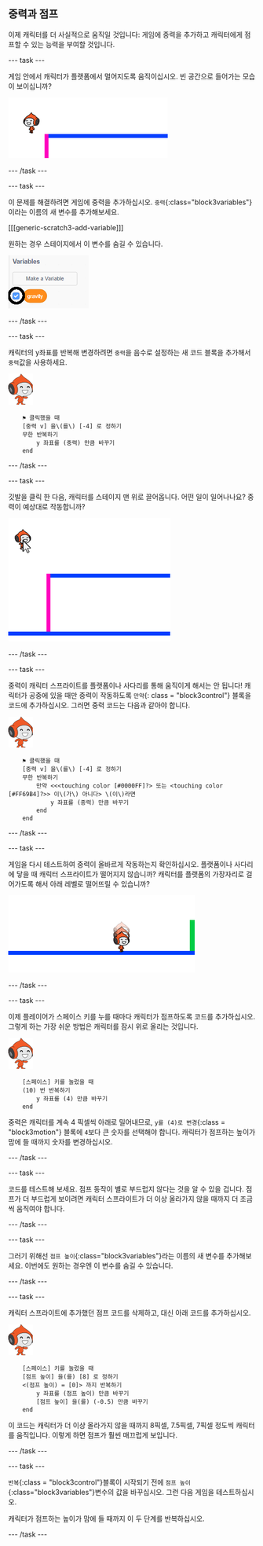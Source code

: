 ## 중력과 점프

이제 캐릭터를 더 사실적으로 움직일 것입니다: 게임에 중력을 추가하고 캐릭터에게 점프할 수 있는 능력을 부여할 것입니다.

\--- task \---

게임 안에서 캐릭터가 플랫폼에서 멀어지도록 움직이십시오. 빈 공간으로 들어가는 모습이 보이십니까?

![스크린샷](images/dodge-no-gravity.png)

\--- /task \---

\--- task \---

이 문제를 해결하려면 게임에 중력을 추가하십시오. `중력`{:class="block3variables"}이라는 이름의 새 변수를 추가해보세요.

[[[generic-scratch3-add-variable]]]

원하는 경우 스테이지에서 이 변수를 숨길 수 있습니다.

![스크린샷](images/dodge-gravity-annotated.png)

\--- /task \---

\--- task \---

캐릭터의 y좌표를 반복해 변경하려면 `중력`을 음수로 설정하는 새 코드 블록을 추가해서 `중력`값을 사용하세요.

![걷는 피코 스프라이트](images/pico_walking_sprite.png)

```blocks3
    ⚑ 클릭했을 때
    [중력 v] 을\(를\) [-4] 로 정하기
    무한 반복하기 
        y 좌표를 (중력) 만큼 바꾸기
    end
```

\--- /task \---

\--- task \---

깃발을 클릭 한 다음, 캐릭터를 스테이지 맨 위로 끌어옵니다. 어떤 일이 일어나나요? 중력이 예상대로 작동합니까?

![스크린샷](images/dodge-gravity-drag.png)

\--- /task \---

\--- task \---

중력이 캐릭터 스프라이트를 플랫폼이나 사다리를 통해 움직이게 해서는 안 됩니다! 캐릭터가 공중에 있을 때만 중력이 작동하도록 `만약`{: class = "block3control"} 블록을 코드에 추가하십시오. 그러면 중력 코드는 다음과 같아야 합니다.

![걷는 피코 스프라이트](images/pico_walking_sprite.png)

```blocks3
    ⚑ 클릭했을 때
    [중력 v] 을\(를\) [-4] 로 정하기
    무한 반복하기 
        만약 <<<touching color [#0000FF]?> 또는 <touching color [#FF69B4]?>> 이\(가\) 아니다> \(이\)라면 
            y 좌표를 (중력) 만큼 바꾸기
        end
    end
```

\--- /task \---

\--- task \---

게임을 다시 테스트하여 중력이 올바르게 작동하는지 확인하십시오. 플랫폼이나 사다리에 닿을 때 캐릭터 스프라이트가 떨어지지 않습니까? 캐릭터를 플랫폼의 가장자리로 걸어가도록 해서 아래 레벨로 떨어뜨릴 수 있습니까?

![스크린샷](images/dodge-gravity-test.png)

\--- /task \---

\--- task \---

이제 플레이어가 <kbd>스페이스</kbd> 키를 누를 때마다 캐릭터가 점프하도록 코드를 추가하십시오. 그렇게 하는 가장 쉬운 방법은 캐릭터를 잠시 위로 올리는 것입니다.

![걷는 피코 스프라이트](images/pico_walking_sprite.png)

```blocks3
    [스페이스] 키를 눌렀을 때
    (10) 번 반복하기 
        y 좌표를 (4) 만큼 바꾸기
    end
```

중력은 캐릭터를 계속 4 픽셀씩 아래로 밀어내므로, `y를 (4)로 변경`{:class = "block3motion"} 블록에 `4`보다 큰 숫자를 선택해야 합니다. 캐릭터가 점프하는 높이가 맘에 들 때까지 숫자를 변경하십시오.

\--- /task \---

\--- task \---

코드를 테스트해 보세요. 점프 동작이 별로 부드럽지 않다는 것을 알 수 있을 겁니다. 점프가 더 부드럽게 보이려면 캐릭터 스프라이트가 더 이상 올라가지 않을 때까지 더 조금씩 움직여야 합니다.

\--- /task \---

\--- task \---

그러기 위해선 `점프 높이`{:class="block3variables"}라는 이름의 새 변수를 추가해보세요. 이번에도 원하는 경우엔 이 변수를 숨길 수 있습니다.

\--- /task \---

\--- task \---

캐릭터 스프라이트에 추가했던 점프 코드를 삭제하고, 대신 아래 코드를 추가하십시오.

![걷는 피코 스프라이트](images/pico_walking_sprite.png)

```blocks3
    [스페이스] 키를 눌렀을 때
    [점프 높이] 을(를) [8] 로 정하기
    <(점프 높이) = [0]> 까지 반복하기 
        y 좌표를 (점프 높이) 만큼 바꾸기
        [점프 높이] 을(를) (-0.5) 만큼 바꾸기
    end
```

이 코드는 캐릭터가 더 이상 올라가지 않을 때까지 8픽셀, 7.5픽셀, 7픽셀 정도씩 캐릭터를 움직입니다. 이렇게 하면 점프가 훨씬 매끄럽게 보입니다.

\--- /task \---

\--- task \---

`반복`{:class = "block3control"}블록이 시작되기 전에 `점프 높이`{:class="block3variables"}변수의 값을 바꾸십시오. 그런 다음 게임을 테스트하십시오.

캐릭터가 점프하는 높이가 맘에 들 때까지 이 두 단계를 반복하십시오.

\--- /task \---